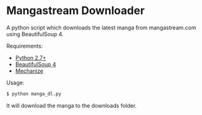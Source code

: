 Mangastream Downloader
======================

A python script which downloads the latest manga from mangastream.com using BeautifulSoup 4.

Requirements:
  * <a href="http://www.python.org/getit/">Python 2.7+</a>
  * <a href="http://www.crummy.com/software/BeautifulSoup/#Download">BeautifulSoup 4</a>
  * <a href="http://wwwsearch.sourceforge.net/mechanize/">Mechanize</a>

Usage:

```bash
$ python manga_dl.py
```

It will download the manga to the downloads folder.
